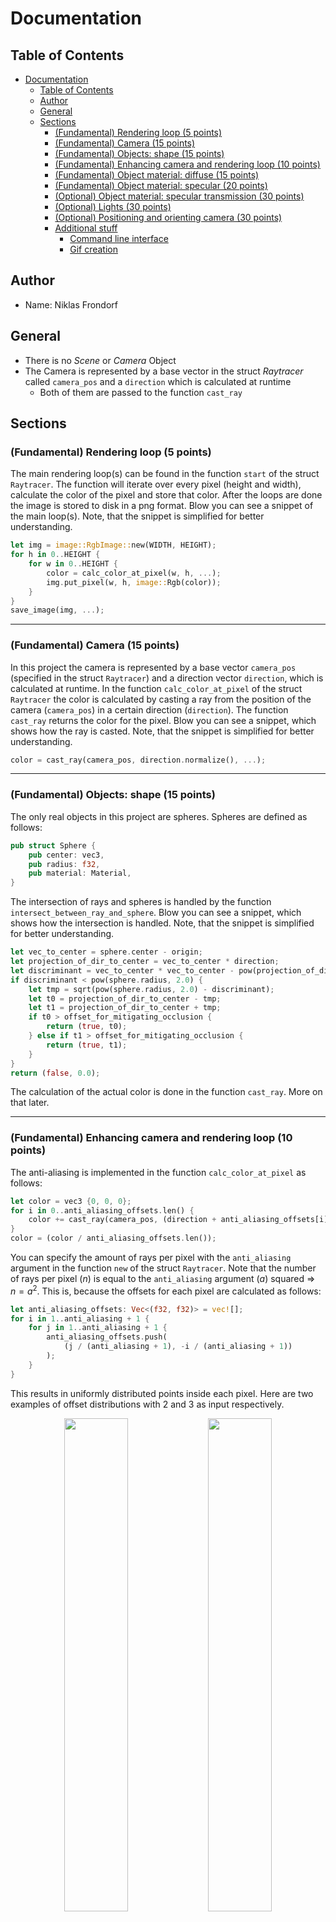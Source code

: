 # Documentation

## Table of Contents
- [Documentation](#documentation)
  - [Table of Contents](#table-of-contents)
  - [Author](#author)
  - [General](#general)
  - [Sections](#sections)
    - [(Fundamental) Rendering loop (5 points)](#fundamental-rendering-loop-5-points)
    - [(Fundamental) Camera (15 points)](#fundamental-camera-15-points)
    - [(Fundamental) Objects: shape (15 points)](#fundamental-objects-shape-15-points)
    - [(Fundamental) Enhancing camera and rendering loop (10 points)](#fundamental-enhancing-camera-and-rendering-loop-10-points)
    - [(Fundamental) Object material: diffuse (15 points)](#fundamental-object-material-diffuse-15-points)
    - [(Fundamental) Object material: specular (20 points)](#fundamental-object-material-specular-20-points)
    - [(Optional) Object material: specular transmission (30 points)](#optional-object-material-specular-transmission-30-points)
    - [(Optional) Lights (30 points)](#optional-lights-30-points)
    - [(Optional) Positioning and orienting camera (30 points)](#optional-positioning-and-orienting-camera-30-points)
    - [Additional stuff](#additional-stuff)
      - [Command line interface](#command-line-interface)
      - [Gif creation](#gif-creation)


## Author

- Name: Niklas Frondorf

## General

- There is no *Scene* or *Camera* Object
- The Camera is represented by a base vector in the struct *Raytracer* called `camera_pos` and a `direction` which is calculated at runtime 
  - Both of them are passed to the function `cast_ray`

## Sections

### (Fundamental) Rendering loop (5 points)
The main rendering loop(s) can be found in the function `start` of the struct `Raytracer`. The function will iterate over every pixel (height and width), calculate the color of the pixel and store that color. After the loops are done the image is stored to disk in a png format. Blow you can see a snippet of the main loop(s). Note, that the snippet is simplified for better understanding.
```rust
let img = image::RgbImage::new(WIDTH, HEIGHT);
for h in 0..HEIGHT {
    for w in 0..HEIGHT {
        color = calc_color_at_pixel(w, h, ...);
        img.put_pixel(w, h, image::Rgb(color));
    }
} 
save_image(img, ...);
```

---
### (Fundamental) Camera (15 points)
In this project the camera is represented by a base vector `camera_pos` (specified in the struct `Raytracer`) and a direction vector `direction`, which is calculated at runtime. In the function `calc_color_at_pixel` of the struct `Raytracer` the color is calculated by casting a ray from the position of the camera (`camera_pos`) in a certain direction (`direction`). The function `cast_ray` returns the color for the pixel. Blow you can see a snippet, which shows how the ray is casted. Note, that the snippet is simplified for better understanding.
```rust
color = cast_ray(camera_pos, direction.normalize(), ...);
```

---
### (Fundamental) Objects: shape (15 points)
The only real objects in this project are spheres. Spheres are defined as follows:
```rust
pub struct Sphere {
    pub center: vec3,
    pub radius: f32,
    pub material: Material,
}
```
The intersection of rays and spheres is handled by the function `intersect_between_ray_and_sphere`. Blow you can see a snippet, which shows how the intersection is handled. Note, that the snippet is simplified for better understanding.
```rust
let vec_to_center = sphere.center - origin;
let projection_of_dir_to_center = vec_to_center * direction;
let discriminant = vec_to_center * vec_to_center - pow(projection_of_dir_to_center, 2.0);
if discriminant < pow(sphere.radius, 2.0) {
    let tmp = sqrt(pow(sphere.radius, 2.0) - discriminant);
    let t0 = projection_of_dir_to_center - tmp;
    let t1 = projection_of_dir_to_center + tmp;
    if t0 > offset_for_mitigating_occlusion {
        return (true, t0);
    } else if t1 > offset_for_mitigating_occlusion {
        return (true, t1);
    }
}
return (false, 0.0);
```
The calculation of the actual color is done in the function `cast_ray`. More on that later.

---
### (Fundamental) Enhancing camera and rendering loop (10 points)
The anti-aliasing is implemented in the function `calc_color_at_pixel` as follows:
```rust
let color = vec3 {0, 0, 0};
for i in 0..anti_aliasing_offsets.len() {
    color += cast_ray(camera_pos, (direction + anti_aliasing_offsets[i]).normalize(), ...);
}
color = (color / anti_aliasing_offsets.len());
```
You can specify the amount of rays per pixel with the `anti_aliasing` argument in the function `new` of the struct `Raytracer`. Note that the number of rays per pixel ($n$) is equal to the `anti_aliasing` argument ($a$) squared $\Rightarrow$ $n = a^2$. This is, because the offsets for each pixel are calculated as follows:
```rust
let anti_aliasing_offsets: Vec<(f32, f32)> = vec![];
for i in 1..anti_aliasing + 1 {
    for j in 1..anti_aliasing + 1 {
        anti_aliasing_offsets.push(
            (j / (anti_aliasing + 1), -i / (anti_aliasing + 1))
        );
    }
}
```
This results in uniformly distributed points inside each pixel. Here are two examples of offset distributions with 2 and 3 as input respectively.
<center>
<img src="img/anti_aliasing_2.png" width=45%> <img src="img/anti_aliasing_3.png" width=45%>
</center>

---
### (Fundamental) Object material: diffuse (15 points)
Material in this project are defined as follows:
```rust
pub struct Material {
    pub refractive_index: f32,
    pub diffuse_multiplier: f32,
    pub specular_multiplier: f32,
    pub reflection_multiplier: f32,
    pub refraction_multiplier: f32,
    pub color: vec3,
    pub specular_exponent: f32,
}
```
The diffuse color is calculated in the function `cast_ray` of the struct `Raytracer` as follows:
```rust
let diffuse_color = material.color * diffuse_light_intensity * material.diffuse_multiplier;
```
More on the calculation of `diffuse_light_intensity` [here](#optional-lights-30-points).

---
### (Fundamental) Object material: specular (20 points)
For definition of materials see [here](#fundamental-object-material-diffuse-15-points).
The specular color is calculated in the function `cast_ray` of the struct `Raytracer` as follows:
```rust
let specular_color = material.color * specular_light_intensity * material.specular_multiplier;
```
More on the calculation of `specular_light_intensity` [here](#optional-lights-30-points).

---
### (Optional) Object material: specular transmission (30 points)

The change of direction of light without a change in color is accomplished by setting the right values when creating a material. There is no different way of handling such internal refractions than regular refraction. An example for the material *glass* can be found in preset 4.

---
### (Optional) Lights (30 points)
A Light consists of a position vector (`pos`) and an intensity value (`intensity`) and is defined as follows:
```rust
pub struct Light {
    pub pos: vec3,
    pub intensity: f32,
}
```

The intensity of colors in regards to the light is calculated as follows:
```rust
let diffuse_light_intensity = 0;
let specular_light_intensity = 0;
for light in lights {
    let light_dir = (light.pos - point).normalize();
    let (hit, shadow_pt, _, _) = self.scene_interact(point, light_dir);

    if !(hit && (shadow_pt - point).norm() < (light.pos - point).norm()) {
        diffuse_light_intensity += max(0, light_dir * normal) * light.intensity;

        let tmp_base = max(0, -self.reflect(-light_dir, normal) * direction);
        specular_light_intensity += pow(tmp_base, material.specular_exponent) * light.intensity;
    }
}
```
Note, that the snippet is simplified for better understanding.

---
### (Optional) Positioning and orienting camera (30 points)
An implementation of the look-at transform can be found in the implementation of the struct `vec3`. The function calculates the look-at transformation matrix and directly applies the transformation to a vector the ist also passed to the function. Blow you can see a snippet, which shows how the intersection is handled. Note, that the snippet is simplified for better understanding.

```rust
pub fn look_at(from: vec3, to: vec3, vec: vec3) -> vec3 {
    let forward = (from - to).normalize();
    let right = vec3 {
        x: 0.0,
        y: 1.0,
        z: 0.0,
    }
    .cross(forward);
    let up = forward.cross(right);

    let translation_x = -from * right;
    let translation_y = -from * up;
    let translation_z = -from * forward;

    let transformation_matrix = ndarray::arr2(&[
        [right.x, up.x, forward.x, 0.0],
        [right.y, up.y, forward.y, 0.0],
        [right.z, up.z, forward.z, 0.0],
        [translation_x, translation_y, translation_z, 1.0],
    ]);

    let vec_ = ndarray::arr1(&[vec.x, vec.y, vec.z, 0.0]);
    let new_vec = transformation_matrix.dot(&vec_);

    return vec3 {
        x: new_vec[0],
        y: new_vec[1],
        z: new_vec[2],
    };
}
```
The function is used for the `gif` subcommand in the cli. More on the `cli` [here](#gif-creation)

---
### Additional stuff

#### Command line interface
The program can be used completely by a easy to use command line interface. Usage:
```
$ cargo run --bin main -- --help
Usage: main [OPTIONS] [COMMAND]

Commands:
  img   create a single image
  gif   create multiple images, that can be combined into a gif
  help  Print this message or the help of the given subcommand(s)

Options:
      --width <width>
          Width of the image [default: 600]
      --height <height>
          Height of the image [default: 400]
  -o, --output <output_path>
          Path where to store results (creates folder if not found) [default: out]
  -d, --max-depth <max_depth>
          Max. depth of reflected rays [default: 4]
  -a, --anti-aliasing <anti_aliasing>
          Set scale of anti aliasing (number of rays per pixel = <argument> ^ 2) [default: 2]
      --occlusion-offset <occlusion_offset>
          Offset for mitigation occlusion [default: 0.1]
      --fov <fov>
          Field of view [default: 1.0]
  -p, --preset <preset>
          Select preset [1-3] [default: 1]
      --look-at-pos <look_at_pos>
          Set position of point to look at [default: 0,-4,-20]
      --versionize
          If set output images are being saved with the datetime as prefix
  -h, --help
          Print help
  -V, --version
          Print version
```
#### Gif creation
It is not an animation of the objects in the scene, but an animation of the camera. This is what is behind the `gif subcommand` in the [CLI](#command-line-interface). You can specify a center point, where the camera is rotation around in a circle, a radius for the circle, the height of the circle (y-level), a number of images, that should be taken turing one full rotation on the circle and a point to look at. The images are being uniformly distributed on the circle (same distance between neighboring points). For each point a [look-at transformation](#optional-positioning-and-orienting-camera-30-points) is done in order for the camera to always point to the desired point. Example output (preset 3):

![](img/out.gif)